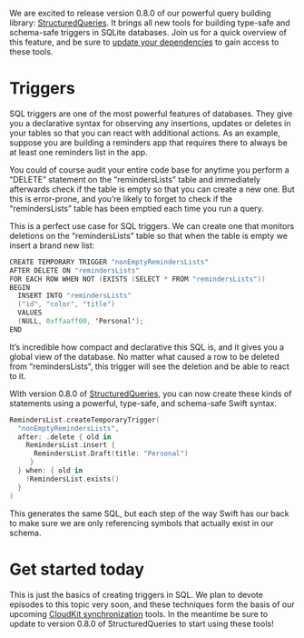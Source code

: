 We are excited to release version 0.8.0 of our powerful query building library: [StructuredQueries](http://github.com/pointfreeco/swift-structured-queries). It brings all new tools for building type-safe and schema-safe triggers in SQLite databases. Join us for a quick overview of this feature, and be sure to [update your dependencies](https://github.com/pointfreeco/swift-structured-queries/releases/tag/0.8.0) to gain access to these tools.

# Triggers

SQL triggers are one of the most powerful features of databases. They give you a declarative syntax for observing any insertions, updates or deletes in your tables so that you can react with additional actions. As an example, suppose you are building a reminders app that requires there to always be at least one reminders list in the app.

You could of course audit your entire code base for anytime you perform a “DELETE” statement on the “remindersLists” table and immediately afterwards check if the table is empty so that you can create a new one. But this is error-prone, and you’re likely to forget to check if the “remindersLists” table has been emptied each time you run a query.

This is a perfect use case for SQL triggers. We can create one that monitors deletions on the “remindersLists” table so that when the table is empty we insert a brand new list:

```swift
CREATE TEMPORARY TRIGGER "nonEmptyRemindersLists"
AFTER DELETE ON "remindersLists"
FOR EACH ROW WHEN NOT (EXISTS (SELECT * FROM "remindersLists"))
BEGIN
  INSERT INTO "remindersLists"
  ("id", "color", "title")
  VALUES
  (NULL, 0xffaaff00, 'Personal');
END
```

It’s incredible how compact and declarative this SQL is, and it gives you a global view of the database. No matter what caused a row to be deleted from “remindersLists”, this trigger will see the deletion and be able to react to it.

With version 0.8.0 of [StructuredQueries](http://github.com/pointfreeco/swift-structured-queries), you can now create these kinds of statements using a powerful, type-safe, and schema-safe Swift syntax.

```swift
RemindersList.createTemporaryTrigger(
  "nonEmptyRemindersLists",
  after: .delete { old in
    RemindersList.insert { 
      RemindersList.Draft(title: "Personal") 
     }
  } when: { old in
    !RemindersList.exists()
  }
)
```

This generates the same SQL, but each step of the way Swift has our back to make sure we are only referencing symbols that actually exist in our schema.

# Get started today

This is just the basics of creating triggers in SQL. We plan to devote episodes to this topic very
soon, and these techniques form the basis of our upcoming [CloudKit synchronization] tools. In the 
meantime be sure to update to version 0.8.0 of StructuredQueries to start using these tools!

[CloudKit Synchronization]: /blog/posts/175-upcoming-live-stream-a-vision-for-modern-persistence
